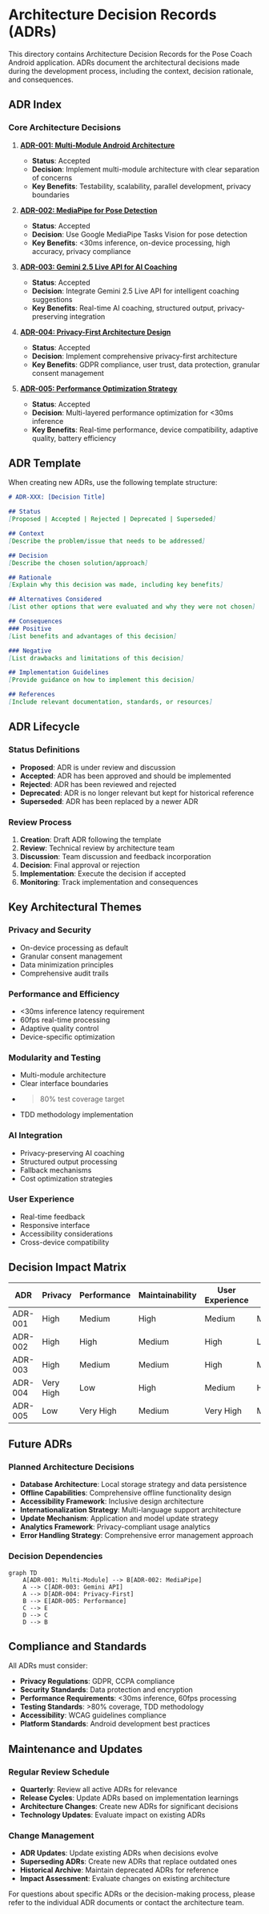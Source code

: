 # Architecture Decision Records (ADRs)

This directory contains Architecture Decision Records for the Pose Coach Android application. ADRs document the architectural decisions made during the development process, including the context, decision rationale, and consequences.

## ADR Index

### Core Architecture Decisions

1. **[ADR-001: Multi-Module Android Architecture](./ADR-001-multi-module-architecture.md)**
   - **Status**: Accepted
   - **Decision**: Implement multi-module architecture with clear separation of concerns
   - **Key Benefits**: Testability, scalability, parallel development, privacy boundaries

2. **[ADR-002: MediaPipe for Pose Detection](./ADR-002-mediapipe-pose-detection.md)**
   - **Status**: Accepted
   - **Decision**: Use Google MediaPipe Tasks Vision for pose detection
   - **Key Benefits**: <30ms inference, on-device processing, high accuracy, privacy compliance

3. **[ADR-003: Gemini 2.5 Live API for AI Coaching](./ADR-003-gemini-live-api-integration.md)**
   - **Status**: Accepted
   - **Decision**: Integrate Gemini 2.5 Live API for intelligent coaching suggestions
   - **Key Benefits**: Real-time AI coaching, structured output, privacy-preserving integration

4. **[ADR-004: Privacy-First Architecture Design](./ADR-004-privacy-first-architecture.md)**
   - **Status**: Accepted
   - **Decision**: Implement comprehensive privacy-first architecture
   - **Key Benefits**: GDPR compliance, user trust, data protection, granular consent management

5. **[ADR-005: Performance Optimization Strategy](./ADR-005-performance-optimization-strategy.md)**
   - **Status**: Accepted
   - **Decision**: Multi-layered performance optimization for <30ms inference
   - **Key Benefits**: Real-time performance, device compatibility, adaptive quality, battery efficiency

## ADR Template

When creating new ADRs, use the following template structure:

```markdown
# ADR-XXX: [Decision Title]

## Status
[Proposed | Accepted | Rejected | Deprecated | Superseded]

## Context
[Describe the problem/issue that needs to be addressed]

## Decision
[Describe the chosen solution/approach]

## Rationale
[Explain why this decision was made, including key benefits]

## Alternatives Considered
[List other options that were evaluated and why they were not chosen]

## Consequences
### Positive
[List benefits and advantages of this decision]

### Negative
[List drawbacks and limitations of this decision]

## Implementation Guidelines
[Provide guidance on how to implement this decision]

## References
[Include relevant documentation, standards, or resources]
```

## ADR Lifecycle

### Status Definitions

- **Proposed**: ADR is under review and discussion
- **Accepted**: ADR has been approved and should be implemented
- **Rejected**: ADR has been reviewed and rejected
- **Deprecated**: ADR is no longer relevant but kept for historical reference
- **Superseded**: ADR has been replaced by a newer ADR

### Review Process

1. **Creation**: Draft ADR following the template
2. **Review**: Technical review by architecture team
3. **Discussion**: Team discussion and feedback incorporation
4. **Decision**: Final approval or rejection
5. **Implementation**: Execute the decision if accepted
6. **Monitoring**: Track implementation and consequences

## Key Architectural Themes

### Privacy and Security
- On-device processing as default
- Granular consent management
- Data minimization principles
- Comprehensive audit trails

### Performance and Efficiency
- <30ms inference latency requirement
- 60fps real-time processing
- Adaptive quality control
- Device-specific optimization

### Modularity and Testing
- Multi-module architecture
- Clear interface boundaries
- >80% test coverage target
- TDD methodology implementation

### AI Integration
- Privacy-preserving AI coaching
- Structured output processing
- Fallback mechanisms
- Cost optimization strategies

### User Experience
- Real-time feedback
- Responsive interface
- Accessibility considerations
- Cross-device compatibility

## Decision Impact Matrix

| ADR | Privacy | Performance | Maintainability | User Experience | Cost |
|-----|---------|-------------|-----------------|-----------------|------|
| ADR-001 | High | Medium | High | Medium | Medium |
| ADR-002 | High | High | Medium | High | Low |
| ADR-003 | High | Medium | Medium | High | Medium |
| ADR-004 | Very High | Low | High | Medium | High |
| ADR-005 | Low | Very High | Medium | Very High | Medium |

## Future ADRs

### Planned Architecture Decisions

- **Database Architecture**: Local storage strategy and data persistence
- **Offline Capabilities**: Comprehensive offline functionality design
- **Accessibility Framework**: Inclusive design architecture
- **Internationalization Strategy**: Multi-language support architecture
- **Update Mechanism**: Application and model update strategy
- **Analytics Framework**: Privacy-compliant usage analytics
- **Error Handling Strategy**: Comprehensive error management approach

### Decision Dependencies

```mermaid
graph TD
    A[ADR-001: Multi-Module] --> B[ADR-002: MediaPipe]
    A --> C[ADR-003: Gemini API]
    A --> D[ADR-004: Privacy-First]
    B --> E[ADR-005: Performance]
    C --> E
    D --> C
    D --> B
```

## Compliance and Standards

All ADRs must consider:

- **Privacy Regulations**: GDPR, CCPA compliance
- **Security Standards**: Data protection and encryption
- **Performance Requirements**: <30ms inference, 60fps processing
- **Testing Standards**: >80% coverage, TDD methodology
- **Accessibility**: WCAG guidelines compliance
- **Platform Standards**: Android development best practices

## Maintenance and Updates

### Regular Review Schedule
- **Quarterly**: Review all active ADRs for relevance
- **Release Cycles**: Update ADRs based on implementation learnings
- **Architecture Changes**: Create new ADRs for significant decisions
- **Technology Updates**: Evaluate impact on existing ADRs

### Change Management
- **ADR Updates**: Update existing ADRs when decisions evolve
- **Superseding ADRs**: Create new ADRs that replace outdated ones
- **Historical Archive**: Maintain deprecated ADRs for reference
- **Impact Assessment**: Evaluate changes on existing architecture

For questions about specific ADRs or the decision-making process, please refer to the individual ADR documents or contact the architecture team.